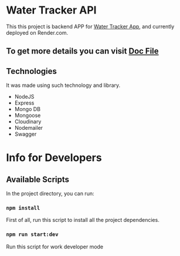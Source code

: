 # Water Tracker API

This this project is backend APP for [Water Tracker App](https://yurii2007.github.io/water-tracker/), and currently deployed on Render.com.

## To get more details you can visit [Doc File](https://water-tracker-f07j.onrender.com/api/docs)

## Technologies

It was made using such technology and library.

<ul>
  <li>NodeJS</li>
  <li>Express</li>
  <li>Mongo DB</li>
  <li>Mongoose</li>
  <li>Cloudinary</li>
  <li>Nodemailer</li>
  <li>Swagger</li>
</ul>

# Info for Developers

## Available Scripts

In the project directory, you can run:

### `npm install`

First of all, run this script to install all the project dependencies.

### `npm run start:dev`

Run this script for work developer mode





